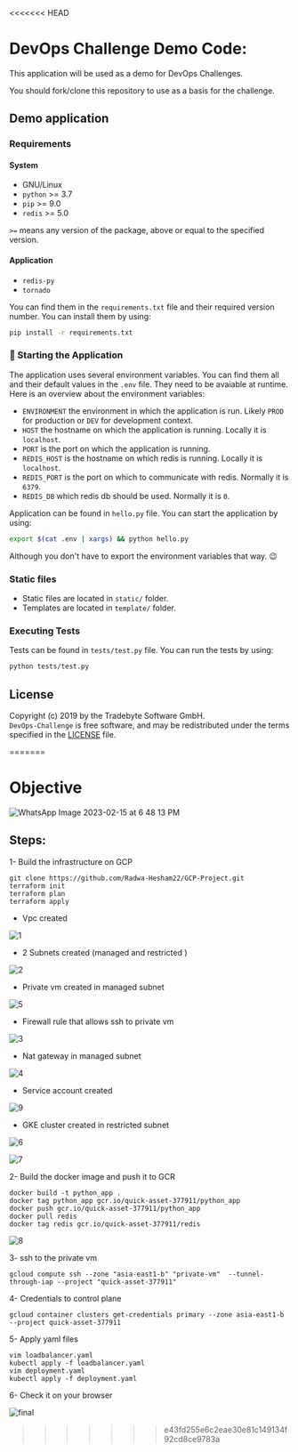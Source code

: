 <<<<<<< HEAD
# DevOps Challenge Demo Code:

This application will be used as a demo for DevOps Challenges.

You should fork/clone this repository to use as a basis for the challenge.

## Demo application

### Requirements

#### System

- GNU/Linux
- `python` >= 3.7
- `pip` >= 9.0
- `redis` >= 5.0

`>=` means any version of the package, above or equal to the specified version.

#### Application

- `redis-py`
- `tornado`

You can find them in the `requirements.txt` file and their required version number.
You can install them by using:

```bash
pip install -r requirements.txt
```

### :rocket: Starting the Application

The application uses several environment variables.
You can find them all and their default values in the `.env` file. They need to be avaiable at runtime. Here is an overview about the environment variables:

- `ENVIRONMENT` the environment in which the application is run. Likely `PROD` for production or `DEV` for development context.
- `HOST` the hostname on which the application is running. Locally it is `localhost`.
- `PORT` is the port on which the application is running.
- `REDIS_HOST` is the hostname on which redis is running. Locally it is `localhost`.
- `REDIS_PORT` is the port on which to communicate with redis. Normally it is `6379`.
- `REDIS_DB` which redis db should be used. Normally it is `0`.

Application can be found in `hello.py` file. You can start the application by using:

```bash
export $(cat .env | xargs) && python hello.py
```

Although you don't have to export the environment variables that way. :wink:

### Static files

- Static files are located in `static/` folder.
- Templates are located in `template/` folder.

### Executing Tests

Tests can be found in `tests/test.py` file.
You can run the tests by using:

```bash
python tests/test.py
```

## License

Copyright (c) 2019 by the Tradebyte Software GmbH.<br/>
`DevOps-Challenge` is free software, and may be redistributed under the terms specified in the [LICENSE] file.

[license]: /LICENSE

=======
# Objective 

![WhatsApp Image 2023-02-15 at 6 48 13 PM](https://user-images.githubusercontent.com/118529639/220353228-f1251401-e2e7-4792-96f6-0e54059887e7.jpeg)

## Steps:
1- Build the infrastructure on GCP
```
git clone https://github.com/Radwa-Hesham22/GCP-Project.git
terraform init 
terraform plan
terraform apply 
```
- Vpc created

![1](https://user-images.githubusercontent.com/118529639/220355607-09c28247-61e0-4f2e-926e-0dc7c3cb75bc.PNG)

-  2 Subnets created (managed and restricted )

![2](https://user-images.githubusercontent.com/118529639/220356132-ae6f6e8f-67da-43e0-a636-1e22c78e8ad5.PNG)

- Private vm created in managed subnet 

![5](https://user-images.githubusercontent.com/118529639/220356517-dd9863cf-6a09-425f-86ab-074785cb9550.PNG)

- Firewall rule that allows ssh to private vm

![3](https://user-images.githubusercontent.com/118529639/220356629-bb0f27cc-ec23-4cb9-a88a-a1d9de96a83f.PNG)

- Nat gateway in managed subnet

![4](https://user-images.githubusercontent.com/118529639/220356955-8093a727-8557-4a67-a8c5-1ac671135dad.PNG)

- Service account created

![9](https://user-images.githubusercontent.com/118529639/220357175-cf5471e0-9959-458e-a826-7332eff6763e.PNG)

- GKE cluster created in restricted subnet

![6](https://user-images.githubusercontent.com/118529639/220357523-26333147-4731-47c5-958a-f8cf7bf0fd77.PNG)

![7](https://user-images.githubusercontent.com/118529639/220358184-80f3845d-4fb9-4da1-af71-02aea6d7f462.PNG)

2- Build the docker image and push it to GCR

```
docker build -t python_app .
docker tag python_app gcr.io/quick-asset-377911/python_app
docker push gcr.io/quick-asset-377911/python_app
docker pull redis
docker tag redis gcr.io/quick-asset-377911/redis
```

![8](https://user-images.githubusercontent.com/118529639/220361051-dc1647fa-c22e-4680-8aba-f6e51ab45064.PNG)

3- ssh to the private vm 
```
gcloud compute ssh --zone "asia-east1-b" "private-vm"  --tunnel-through-iap --project "quick-asset-377911"
```
4- Credentials to control plane
```
gcloud container clusters get-credentials primary --zone asia-east1-b --project quick-asset-377911
```
5- Apply yaml files
```
vim loadbalancer.yaml
kubectl apply -f loadbalancer.yaml
vim deployment.yaml
kubectl apply -f deployment.yaml
```
6- Check it on your browser

![final](https://user-images.githubusercontent.com/118529639/220362636-a19f92fa-48e5-4fbc-a8a2-666b58853247.PNG)
>>>>>>> e43fd255e6c2eae30e81c149134f92cd8ce9783a
